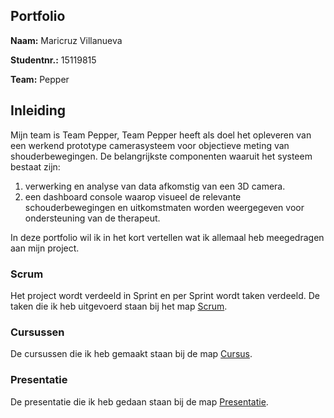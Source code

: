 ##   **Portfolio**
  
**Naam:** Maricruz Villanueva


**Studentnr.:** 15119815


**Team:** Pepper


## **Inleiding**
Mijn team is Team Pepper, Team Pepper heeft als doel het opleveren van een werkend prototype camerasysteem voor objectieve meting van shouderbewegingen. De belangrijkste componenten waaruit het systeem bestaat zijn: 
1) verwerking en analyse van data afkomstig van een 3D camera.
2) een dashboard console waarop visueel de relevante schouderbewegingen en uitkomstmaten worden weergegeven voor ondersteuning van de therapeut.

In deze portfolio wil ik in het kort vertellen wat ik allemaal heb meegedragen aan mijn project.


### Scrum
Het project wordt verdeeld in Sprint en per Sprint wordt taken verdeeld.
De taken die ik heb uitgevoerd staan bij het map [Scrum](Scrum/ReadScrum.md).


### Cursussen
De cursussen die ik heb gemaakt staan bij de map [Cursus](Cursus/Readcursus.md).

### Presentatie
De presentatie die ik heb gedaan staan bij de map [Presentatie](Presentatie/ReadPresentatie.md).

